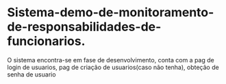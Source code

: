 # Sistema-demo-de-monitoramento-de-responsabilidades-de-funcionarios.

O sistema encontra-se em fase de desenvolvimento, conta com a pag de login de usuarios, pag de criação de usuarios(caso não tenha), obteção de senha de usuario 
